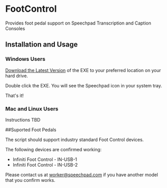 # FootControl
Provides foot pedal support on Speechpad Transcription and Caption Consoles

## Installation and Usage

### Windows Users

[Download the Latest Version](https://github.com/Speechpad/FootControl/blob/master/SpeechpadFootControl.exe?raw=true) of the EXE to your preferred location on your hard drive.

Double click the EXE. You will see the Speechpad icon in your system tray.

That's it!

### Mac and Linux Users

Instructions TBD

##Suported Foot Pedals

The script should support industry standard Foot Control devices.

The following devices are confirmed working:

- Infiniti Foot Control - IN-USB-1
- Infiniti Foot Control - IN-USB-2

Please contact us at worker@speechpad.com if you have another model that you confirm works.
